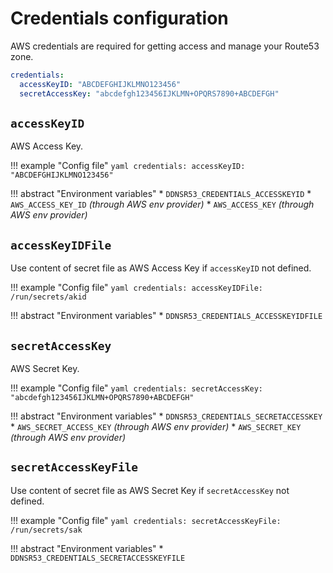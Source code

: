 # Credentials configuration

AWS credentials are required for getting access and manage your Route53 zone.

```yaml
credentials:
  accessKeyID: "ABCDEFGHIJKLMNO123456"
  secretAccessKey: "abcdefgh123456IJKLMN+OPQRS7890+ABCDEFGH"
```

## `accessKeyID`

AWS Access Key.

!!! example "Config file"
    ```yaml
    credentials:
      accessKeyID: "ABCDEFGHIJKLMNO123456"
    ```

!!! abstract "Environment variables"
    * `DDNSR53_CREDENTIALS_ACCESSKEYID`
    * `AWS_ACCESS_KEY_ID` _(through AWS env provider)_
    * `AWS_ACCESS_KEY` _(through AWS env provider)_

## `accessKeyIDFile`

Use content of secret file as AWS Access Key if `accessKeyID` not defined.

!!! example "Config file"
    ```yaml
    credentials:
      accessKeyIDFile: /run/secrets/akid
    ```

!!! abstract "Environment variables"
    * `DDNSR53_CREDENTIALS_ACCESSKEYIDFILE`

## `secretAccessKey`

AWS Secret Key.

!!! example "Config file"
    ```yaml
    credentials:
      secretAccessKey: "abcdefgh123456IJKLMN+OPQRS7890+ABCDEFGH"
    ```

!!! abstract "Environment variables"
    * `DDNSR53_CREDENTIALS_SECRETACCESSKEY`
    * `AWS_SECRET_ACCESS_KEY` _(through AWS env provider)_
    * `AWS_SECRET_KEY` _(through AWS env provider)_

## `secretAccessKeyFile`

Use content of secret file as AWS Secret Key if `secretAccessKey` not defined.

!!! example "Config file"
    ```yaml
    credentials:
      secretAccessKeyFile: /run/secrets/sak
    ```

!!! abstract "Environment variables"
    * `DDNSR53_CREDENTIALS_SECRETACCESSKEYFILE`
